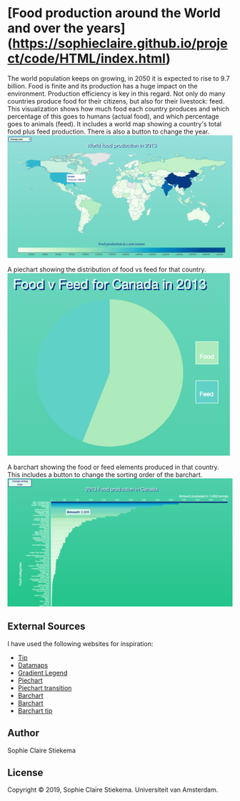 # [Food production around the World and over the years] (https://sophieclaire.github.io/project/code/HTML/index.html)

The world population keeps on growing, in 2050 it is expected to rise to 9.7 billion.
Food is finite and its production has a huge impact on the environment. Production efficiency is key in this regard.
Not only do many countries produce food for their citizens, but also for their livestock: feed.
This visualization shows how much food each country produces and which percentage of this goes to humans (actual food), and which percentage goes to animals (feed).
It includes a world map showing a country's total food plus feed production. There is also a button to change the year.
![worldmap](doc/README-ad0effe3.png)

A piechart showing the distribution of food vs feed for that country.
![piechart](doc/README-5055ffac.png)

A barchart showing the food or feed elements produced in that country. This includes a button to change the sorting order of the barchart.
![barchart](doc/README-ec1a996d.png)


## External Sources
I have used the following websites for inspiration:
- [Tip](https://github.com/Caged/d3-tip)
- [Datamaps](https://github.com/markmarkoh/datamaps)
- [Gradient Legend](https://observablehq.com/@tmcw/d3-scalesequential-continuous-color-legend-example)
- [Piechart](http://www.cagrimmett.com/til/2016/08/19/d3-pie-chart.html)
- [Piechart transition](https://www.d3-graph-gallery.com/graph/pie_changeData.html)
- [Barchart](https://bl.ocks.org/caravinden/eb0e5a2b38c8815919290fa838c6b63b)
- [Barchart](https://alignedleft.com/tutorials/d3/)
- [Barchart tip](http://bl.ocks.org/Caged/6476579)

## Author
Sophie Claire Stiekema

## License
Copyright © 2019, Sophie Claire Stiekema. Universiteit van Amsterdam.

